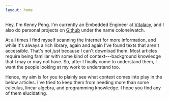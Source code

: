 ```yaml
---
layout: home
---
```


Hey, I'm Kenny Peng. I'm currently an Embedded Engineer at [Vitalacy](https://vitalacy.com/about/), and I also do personal projects on [Github](https://github.com/colonelwatch) under the name colonelwatch.

At all times I find myself scanning the Internet for more information, and while it's always a rich library, again and again I've found texts that aren't accessible. That's not *just* because I can't download them. Most articles require being familiar with some kind of context---background knowledge that I may or may not have. So, after I finally come to understand them, I want the people looking at my work to understand too.

Hence, my aim is for you to plainly see what context comes into play in the below articles. I've tried to keep them from needing more than some calculus, linear algebra, and programming knowledge. I hope you find any of them elucidating.